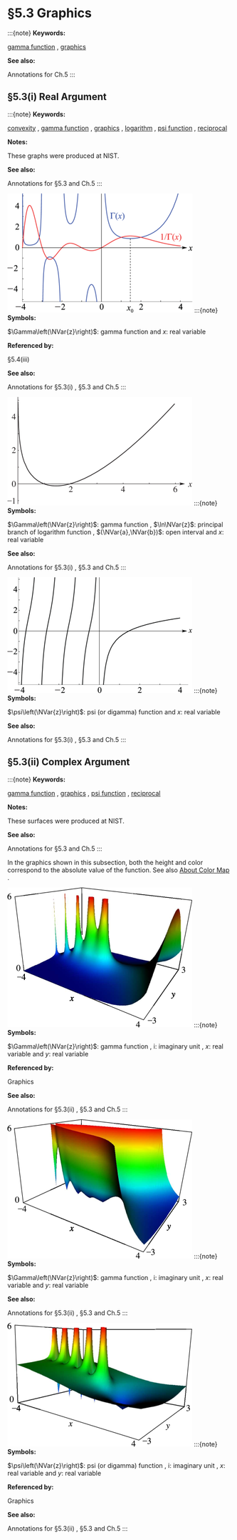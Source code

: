 # §5.3 Graphics

:::{note}
**Keywords:**

[gamma function](http://dlmf.nist.gov/search/search?q=gamma%20function) , [graphics](http://dlmf.nist.gov/search/search?q=graphics)

**See also:**

Annotations for Ch.5
:::


## §5.3(i) Real Argument

:::{note}
**Keywords:**

[convexity](http://dlmf.nist.gov/search/search?q=convexity) , [gamma function](http://dlmf.nist.gov/search/search?q=gamma%20function) , [graphics](http://dlmf.nist.gov/search/search?q=graphics) , [logarithm](http://dlmf.nist.gov/search/search?q=logarithm) , [psi function](http://dlmf.nist.gov/search/search?q=psi%20function) , [reciprocal](http://dlmf.nist.gov/search/search?q=reciprocal)

**Notes:**

These graphs were produced at NIST.

**See also:**

Annotations for §5.3 and Ch.5
:::

<a id="F1"></a>

![Figure 5.3.1: $\Gamma\left(x\right)$ and $1/\Gamma\left(x\right)$ . $x_{0}=1.46\dots$ , $\Gamma\left(x_{0}\right)=0.88\dots$ ; see § 5.4(iii) .](../html/5/3/F1.png)
:::{note}
**Symbols:**

$\Gamma\left(\NVar{z}\right)$: gamma function and $x$: real variable

**Referenced by:**

§5.4(iii)

**See also:**

Annotations for §5.3(i) , §5.3 and Ch.5
:::

<a id="F2"></a>

![Figure 5.3.2: $\ln\Gamma\left(x\right)$ . This function is convex on $(0,\infty)$ ; compare § 5.5(iv) .](../html/5/3/F2.png)
:::{note}
**Symbols:**

$\Gamma\left(\NVar{z}\right)$: gamma function , $\ln\NVar{z}$: principal branch of logarithm function , $(\NVar{a},\NVar{b})$: open interval and $x$: real variable

**See also:**

Annotations for §5.3(i) , §5.3 and Ch.5
:::

<a id="F3"></a>

![Figure 5.3.3: $\psi\left(x\right)$ .](../html/5/3/F3.png)
:::{note}
**Symbols:**

$\psi\left(\NVar{z}\right)$: psi (or digamma) function and $x$: real variable

**See also:**

Annotations for §5.3(i) , §5.3 and Ch.5
:::


## §5.3(ii) Complex Argument

:::{note}
**Keywords:**

[gamma function](http://dlmf.nist.gov/search/search?q=gamma%20function) , [graphics](http://dlmf.nist.gov/search/search?q=graphics) , [psi function](http://dlmf.nist.gov/search/search?q=psi%20function) , [reciprocal](http://dlmf.nist.gov/search/search?q=reciprocal)

**Notes:**

These surfaces were produced at NIST.

**See also:**

Annotations for §5.3 and Ch.5
:::

In the graphics shown in this subsection, both the height and color correspond to the absolute value of the function. See also [About Color Map](./help/vrml/aboutcolor.md "In Viewing DLMF Interactive 3D Graphics ‣ Need Help?") .

<a id="F4"></a>

![Figure 5.3.4: $|\Gamma\left(x+iy\right)|$ . 3D Help](../html/5/3/F4.png)
:::{note}
**Symbols:**

$\Gamma\left(\NVar{z}\right)$: gamma function , $\mathrm{i}$: imaginary unit , $x$: real variable and $y$: real variable

**Referenced by:**

Graphics

**See also:**

Annotations for §5.3(ii) , §5.3 and Ch.5
:::

<a id="F5"></a>

![Figure 5.3.5: $1/|\Gamma\left(x+iy\right)|$ . 3D Help](../html/5/3/F5.png)
:::{note}
**Symbols:**

$\Gamma\left(\NVar{z}\right)$: gamma function , $\mathrm{i}$: imaginary unit , $x$: real variable and $y$: real variable

**See also:**

Annotations for §5.3(ii) , §5.3 and Ch.5
:::

<a id="F6"></a>

![Figure 5.3.6: $|\psi\left(x+iy\right)|$ . 3D Help](../html/5/3/F6.png)
:::{note}
**Symbols:**

$\psi\left(\NVar{z}\right)$: psi (or digamma) function , $\mathrm{i}$: imaginary unit , $x$: real variable and $y$: real variable

**Referenced by:**

Graphics

**See also:**

Annotations for §5.3(ii) , §5.3 and Ch.5
:::
